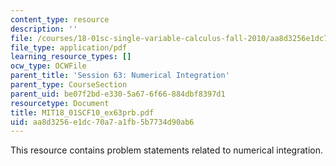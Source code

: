 ```yaml
---
content_type: resource
description: ''
file: /courses/18-01sc-single-variable-calculus-fall-2010/aa8d3256e1dc70a7a1fb5b7734d90ab6_MIT18_01SCF10_ex63prb.pdf
file_type: application/pdf
learning_resource_types: []
ocw_type: OCWFile
parent_title: 'Session 63: Numerical Integration'
parent_type: CourseSection
parent_uid: be07f2bd-e330-5a67-6f66-884dbf8397d1
resourcetype: Document
title: MIT18_01SCF10_ex63prb.pdf
uid: aa8d3256-e1dc-70a7-a1fb-5b7734d90ab6
---
```

This resource contains problem statements related to numerical integration.

